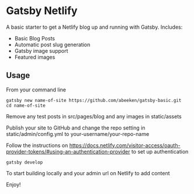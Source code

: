 # Gatsby Netlify

A basic starter to get a Netlify blog up and running with Gatsby. Includes:

* Basic Blog Posts
* Automatic post slug generation
* Gatsby image support
* Featured images

## Usage

From your command line

    gatsby new name-of-site https://github.com/abeeken/gatsby-basic.git
    cd name-of-site

Remove any test posts in src/pages/blog and any images in static/assets

Publish your site to GitHub and change the repo setting in static/admin/config.yml to your-username/your-repo-name

Follow the instructions on https://docs.netlify.com/visitor-access/oauth-provider-tokens/#using-an-authentication-provider to set up authentication

    gatsby develop

To start building locally and your admin url on Netlify to add content

Enjoy!